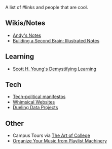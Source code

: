 A list of #links and people that are cool.

## Wikis/Notes
- [Andy's Notes](https://notes.andymatuschak.org/About_these_notes)
- [Building a Second Brain: Illustrated Notes](https://maggieappleton.com/basb)

## Learning
- [Scott H. Young's Demystifying Learning](https://www.scotthyoung.com/blog/articles/)

## Tech
- [Tech-political manifestos](https://github.com/era/wiki.anarchist-/blob/master/collective/tech-hacker/manifestos.md)
- [Whimsical Websites](https://whimsical.club/1/)
- [Dueling Data Projects](http://duelingdata.blogspot.com/p/projects.html)

## Other
- Campus Tours via [The Art of College](https://www.youtube.com/c/theartofcollege)
- [Organize Your Music from Playlist Machinery](http://organizeyourmusic.playlistmachinery.com/)